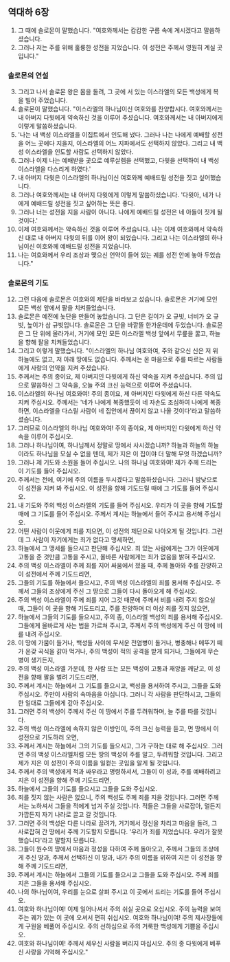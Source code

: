 ## 역대하 6장

1. 그 때에 솔로몬이 말했습니다. "여호와께서는 캄캄한 구름 속에 계시겠다고 말씀하셨습니다.
2. 그러나 저는 주를 위해 훌륭한 성전을 지었습니다. 이 성전은 주께서 영원히 계실 곳입니다."
### 솔로몬의 연설
3. 그리고 나서 솔로몬 왕은 몸을 돌려, 그 곳에 서 있는 이스라엘의 모든 백성에게 복을 빌어 주었습니다.
4. 솔로몬이 말했습니다. "이스라엘의 하나님이신 여호와를 찬양합시다. 여호와께서는 내 아버지 다윗에게 약속하신 것을 이루어 주셨습니다. 여호와께서는 내 아버지에게 이렇게 말씀하셨습니다.
5. '나는 내 백성 이스라엘을 이집트에서 인도해 냈다. 그러나 나는 나에게 예배할 성전을 어느 곳에다 지을지, 이스라엘의 어느 지파에서도 선택하지 않았다. 그리고 내 백성 이스라엘을 인도할 사람도 선택하지 않았다.
6. 그러나 이제 나는 예배받을 곳으로 예루살렘을 선택했고, 다윗을 선택하여 내 백성 이스라엘을 다스리게 하였다.'
7. 내 아버지 다윗은 이스라엘의 하나님이신 여호와께 예배드릴 성전을 짓고 싶어했습니다.
8. 그러나 여호와께서는 내 아버지 다윗에게 이렇게 말씀하셨습니다. '다윗아, 네가 나에게 예배드릴 성전을 짓고 싶어하는 뜻은 좋다.
9. 그러나 너는 성전을 지을 사람이 아니다. 나에게 예배드릴 성전은 네 아들이 짓게 될 것이다.'
10. 이제 여호와께서는 약속하신 것을 이루어 주셨습니다. 나는 이제 여호와께서 약속하신 대로 내 아버지 다윗의 뒤를 이어 왕이 되었습니다. 그리고 나는 이스라엘의 하나님이신 여호와께 예배드릴 성전을 지었습니다.
11. 나는 여호와께서 우리 조상과 맺으신 언약이 들어 있는 궤를 성전 안에 놓아 두었습니다."
### 솔로몬의 기도
12. 그런 다음에 솔로몬은 여호와의 제단을 바라보고 섰습니다. 솔로몬은 거기에 모인 모든 백성 앞에서 팔을 치켜들었습니다.
13. 솔로몬은 예전에 놋단을 만들어 놓았습니다. 그 단은 길이가 오 규빗, 너비가 오 규빗, 높이가 삼 규빗입니다. 솔로몬은 그 단을 바깥뜰 한가운데에 두었습니다. 솔로몬은 그 단 위에 올라가서, 거기에 모인 모든 이스라엘 백성 앞에서 무릎을 꿇고, 하늘을 향해 팔을 치켜들었습니다.
14. 그리고 이렇게 말했습니다. "이스라엘의 하나님 여호와여, 주와 같으신 신은 저 위 하늘에도 없고, 저 아래 땅에도 없습니다. 주께서는 온 마음으로 주를 따르는 사람들에게 사랑의 언약을 지켜 주셨습니다.
15. 주께서는 주의 종이요, 제 아버지인 다윗에게 하신 약속을 지켜 주셨습니다. 주의 입으로 말씀하신 그 약속을, 오늘 주의 크신 능력으로 이루어 주셨습니다.
16. 이스라엘의 하나님 여호와여! 주의 종이요, 제 아버지인 다윗에게 하신 다른 약속도 지켜 주십시오. 주께서는 '네가 나에게 복종했듯이 네 자손도 조심하여 나에게 복종하면, 이스라엘을 다스릴 사람이 네 집안에서 끊이지 않고 나올 것이다'라고 말씀하셨습니다.
17. 그러므로 이스라엘의 하나님 여호와여! 주의 종이요, 제 아버지인 다윗에게 하신 약속을 이루어 주십시오.
18. 그러나 하나님이여, 하나님께서 정말로 땅에서 사시겠습니까? 하늘과 하늘의 하늘이라도 하나님을 모실 수 없을 텐데, 제가 지은 이 집이야 더 말해 무엇 하겠습니까?
19. 그러나 제 기도와 소원을 들어 주십시오. 나의 하나님 여호와여! 제가 주께 드리는 이 기도를 들어 주십시오.
20. 주께서는 전에, 여기에 주의 이름을 두시겠다고 말씀하셨습니다. 그러니 밤낮으로 이 성전을 지켜 봐 주십시오. 이 성전을 향해 기도드릴 때에 그 기도를 들어 주십시오.
21. 내 기도와 주의 백성 이스라엘의 기도를 들어 주십시오. 우리가 이 곳을 향해 기도할 때에 그 기도를 들어 주십시오. 주께서 계시는 하늘에서 들어 주시고 용서해 주십시오.
22. 어떤 사람이 이웃에게 죄를 지으면, 이 성전의 제단으로 나아오게 될 것입니다. 그런데 그 사람이 자기에게는 죄가 없다고 맹세하면,
23. 하늘에서 그 맹세를 들으시고 판단해 주십시오. 죄 있는 사람에게는 그가 이웃에게 고통을 준 것만큼 고통을 주시고, 올바른 사람에게는 죄가 없음을 밝혀 주십시오.
24. 주의 백성 이스라엘이 주께 죄를 지어 싸움에서 졌을 때, 주께 돌아와 주를 찬양하고 이 성전에서 주께 기도드리면,
25. 그들의 기도를 하늘에서 들으시고, 주의 백성 이스라엘의 죄를 용서해 주십시오. 주께서 그들의 조상에게 주신 그 땅으로 그들이 다시 돌아오게 해 주십시오.
26. 주의 백성 이스라엘이 주께 죄를 지어 그것 때문에 주께서 비를 내려 주지 않으실 때, 그들이 이 곳을 향해 기도드리고, 주를 찬양하며 더 이상 죄를 짓지 않으면,
27. 하늘에서 그들의 기도를 들으시고, 주의 종, 이스라엘 백성의 죄를 용서해 주십시오. 그들에게 올바르게 사는 법을 가르쳐 주시고, 주께서 주의 백성에게 주신 이 땅에 비를 내려 주십시오.
28. 이 땅에 가뭄이 들거나, 백성들 사이에 무서운 전염병이 돌거나, 병충해나 메뚜기 떼가 온갖 곡식을 갉아 먹거나, 주의 백성이 적의 공격을 받게 되거나, 그들에게 무슨 병이 생기든지,
29. 주의 백성 이스라엘 가운데, 한 사람 또는 모든 백성이 고통과 재앙을 깨닫고, 이 성전을 향해 팔을 벌려 기도드리면,
30. 주께서 계시는 하늘에서 그 기도를 들으시고, 백성을 용서하여 주시고, 그들을 도와 주십시오. 주만이 사람의 속마음을 아십니다. 그러니 각 사람을 판단하시고, 그들의 한 일대로 그들에게 갚아 주십시오.
31. 그러면 주의 백성이 주께서 주신 이 땅에서 주를 두려워하며, 늘 주를 따를 것입니다.
32. 주의 백성 이스라엘에 속하지 않은 이방인이, 주의 크신 능력을 듣고, 먼 땅에서 이 성전으로 기도하러 오면,
33. 주께서 계시는 하늘에서 그의 기도를 들으시고, 그가 구하는 대로 해 주십시오. 그러면 주의 백성 이스라엘처럼 모든 땅의 백성이 주를 알고, 두려워할 것입니다. 그리고 제가 지은 이 성전이 주의 이름을 일컫는 곳임을 알게 될 것입니다.
34. 주께서 주의 백성에게 적과 싸우라고 명령하셔서, 그들이 이 성과, 주를 예배하려고 지은 이 성전을 향해 주께 기도드리면,
35. 하늘에서 그들의 기도를 들으시고 그들을 도와 주십시오.
36. 죄를 짓지 않는 사람은 없으니, 주의 백성도 주께 죄를 지을 것입니다. 그러면 주께서는 노하셔서 그들을 적에게 넘겨 주실 것입니다. 적들은 그들을 사로잡아, 멀든지 가깝든지 자기 나라로 끌고 갈 것입니다.
37. 그러면 주의 백성은 다른 나라로 끌려가, 거기에서 정신을 차리고 마음을 돌려, 그 사로잡혀 간 땅에서 주께 기도할지 모릅니다. '우리가 죄를 지었습니다. 우리가 잘못했습니다'라고 말할지 모릅니다.
38. 그들이 원수의 땅에서 마음과 정성을 다하여 주께 돌아오고, 주께서 그들의 조상에게 주신 땅과, 주께서 선택하신 이 땅과, 내가 주의 이름을 위하여 지은 이 성전을 향해 주께 기도드리면,
39. 주께서 계시는 하늘에서 그들의 기도를 들으시고 그들을 도와 주십시오. 주께 죄를 지은 그들을 용서해 주십시오.
40. 나의 하나님이여, 우리를 눈으로 살펴 주시고 이 곳에서 드리는 기도를 들어 주십시오.
41. 여호와 하나님이여! 이제 일어나셔서 주의 쉬실 곳으로 오십시오. 주의 능력을 보여 주는 궤가 있는 이 곳에 오셔서 편히 쉬십시오. 여호와 하나님이여! 주의 제사장들에게 구원을 베풀어 주십시오. 주의 선하심으로 주의 거룩한 백성에게 기쁨을 주십시오.
42. 여호와 하나님이여! 주께서 세우신 사람을 버리지 마십시오. 주의 종 다윗에게 베푸신 사랑을 기억해 주십시오."